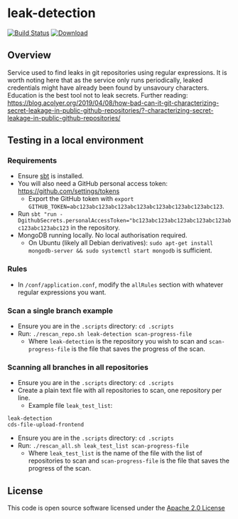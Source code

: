 ﻿# leak-detection

[![Build Status](https://travis-ci.org/hmrc/leak-detection.svg)](https://travis-ci.org/hmrc/leak-detection) [ ![Download](https://api.bintray.com/packages/hmrc/releases/leak-detection/images/download.svg) ](https://bintray.com/hmrc/releases/leak-detection/_latestVersion)

## Overview
Service used to find leaks in git repositories using regular expressions.
It is worth noting here that as the service only runs periodically, leaked credentials might have already been found by unsavoury characters.  Education is the best tool not to leak secrets.
Further reading: https://blog.acolyer.org/2019/04/08/how-bad-can-it-git-characterizing-secret-leakage-in-public-github-repositories/?-characterizing-secret-leakage-in-public-github-repositories/

## Testing in a local environment
### Requirements
* Ensure [sbt](https://www.scala-sbt.org/0.13/docs/Setup.html) is installed.
* You will also need a GitHub personal access token: https://github.com/settings/tokens
    * Export the GitHub token with `export GITHUB_TOKEN=abc123abc123abc123abc123abc123abc123abc123abc123`.
* Run `sbt "run -DgithubSecrets.personalAccessToken="bc123abc123abc123abc123abc123abc123abc123abc123` in the repository.
* MongoDB running locally. No local authorisation required.
    * On Ubuntu (likely all Debian derivatives): `sudo apt-get install mongodb-server && sudo systemctl start mongodb` is sufficient.

### Rules
* In `/conf/application.conf`, modify the `allRules` section with whatever regular expressions you want.

### Scan a single branch example
* Ensure you are in the `.scripts` directory: `cd .scripts`
* Run: `./rescan_repo.sh leak-detection scan-progress-file`
    * Where `leak-detection` is the repository you wish to scan and `scan-progress-file` is the file that saves the progress of the scan.

### Scanning all branches in all repositories
* Ensure you are in the `.scripts` directory: `cd .scripts`
* Create a plain text file with all repositories to scan, one repository per line.
    * Example file `leak_test_list`:
```
leak-detection
cds-file-upload-frontend
```
* Ensure you are in the `.scripts` directory: `cd .scripts`
* Run: `./rescan_all.sh leak_test_list scan-progress-file` 
    * Where `leak_test_list` is the name of the file with the list of repositories to scan and `scan-progress-file` is the file that saves the progress of the scan.

## License
This code is open source software licensed under the [Apache 2.0 License]("http://www.apache.org/licenses/LICENSE-2.0.html")
